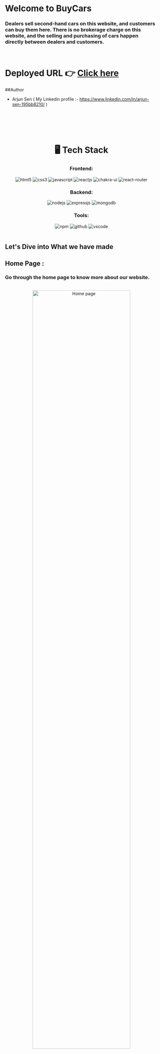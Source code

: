 # Welcome to BuyCars
<h3>Dealers sell second-hand cars on this website, and customers can buy them here. There is no brokerage charge on this website, and the selling and purchasing of cars happen directly between dealers and customers.</h3>

<br/>

# Deployed URL 👉 [Click here](https://buycarscorp.netlify.app/)

 
##Author
- Arjun Sen ( My Linkedin profile :- https://www.linkedin.com/in/arjun-sen-195bb8210/ )

<br/>
<br/>
<br/>
<br/>

<h1 align="center">🖥️ Tech Stack</h1>

<h3 align="center">Frontend:</h3> 

 <div align="center">
 <img src="https://img.shields.io/badge/html5-%23E34F26.svg?style=for-the-badge&logo=html5&logoColor=white" align="center" alt="html5">
 <img src = "https://img.shields.io/badge/css3-%231572B6.svg?style=for-the-badge&logo=css3&logoColor=white" align="center" alt="css3">
 <img src="https://img.shields.io/badge/javascript-%23323330.svg?style=for-the-badge&logo=javascript&logoColor=%23F7DF1E"  align="center" alt="javascript" />
 <img src="https://img.shields.io/badge/React-20232A?style=for-the-badge&logo=react&logoColor=61DAFB"  align="center" alt="reactjs" />
   <img src = "https://img.shields.io/badge/chakra ui-%234ED1C5.svg?style=for-the-badge&logo=chakraui&logoColor=white" align="center" alt="chakra-ui"/>
  <img src="https://img.shields.io/badge/React_Router-CA4245?style=for-the-badge&logo=react-router&logoColor=white"  align="center" alt="react-router" />
</div>


<h3 align="center">Backend:</h3>

<p align="center">
  <img src="https://img.shields.io/badge/Node.js-339933?style=for-the-badge&logo=nodedotjs&logoColor=white" alt="nodejs" />
  <img src="https://img.shields.io/badge/Express.js-000000?style=for-the-badge&logo=express&logoColor=white" alt="expressjs" />
  <img src="https://img.shields.io/badge/MongoDB-4EA94B?style=for-the-badge&logo=mongodb&logoColor=white" alt="mongodb" />
</p>

<div align="center"><h3 align="center">Tools:</h3> 
  <img src = "https://img.shields.io/badge/NPM-%23000000.svg?style=for-the-badge&logo=npm&logoColor=white" align="center" alt="npm">
  <img src="https://img.shields.io/badge/GitHub-100000?style=for-the-badge&logo=github&logoColor=white"  align="center" alt="github"/>
   <img src="https://img.shields.io/badge/Visual%20Studio-5C2D91.svg?style=for-the-badge&logo=visual-studio&logoColor=white"  align="center" alt="vscode"/>
</div>

<br/>



## Let's Dive into What we have made

## Home Page :

<h3>Go through the home page to know more about our website.</h3>
<br/>


<div align="center">
  <img width="80%" alt="Home page" src="https://github.com/arjunsen1999/buycars-7383/assets/104183845/60cfb927-9c75-482e-affa-b0506e1247fb.jpg"/>
</div>
<br/>


## Dealer's Signup Page :

<h3>For signup, dealers need to fill required details. If user is already exists then it will show you an error. So you can't register again with the same email. </h3>
<br/>

<div align="center">
<img width="80%" src="https://github.com/arjunsen1999/buycars-7383/assets/104183845/a4e0d5a2-cd66-4466-8958-d73f6359bdd3.jpg" alt ="signup page" />
</div>

<br/>



## Login Page :

<h3>Customers can login using their input credentials which provided while signup.</h3>
<br/>

<table align="center">
  <tr>
    <td>
      <img width="80%" src="https://github.com/arjunsen1999/buycars-7383/assets/104183845/72bb7116-5bb4-4660-baa9-8710d4401482.jpg" alt="login page 1">
    </td>
  </tr>
</table>

<br/>



## Dashboard Page :

<h3>Here Dealers can enter the required details and specifications of the car and can also delete the details of previously added cars.</h3>
<br/>

<table>
<tr>
<td>
  <img width="80%" src="https://github.com/arjunsen1999/buycars-7383/assets/104183845/154f980c-6622-4807-8567-c5a16f360179" alt="dashboard page "/>   
</td>
</tr>
</table>
<br/>



## Car Details Page :

<h3>Here Customers can see all the specifications of the cars avaibale on the website .</h3>
<br/>

<table>
<tr>
<td>
  <img width="80%" src="https://github.com/arjunsen1999/buycars-7383/assets/104183845/06aaa7c7-8c31-4cf4-94c5-1cf92f7fe205.jpg" alt="carDetails"/> 

</td>

</tr>
</table>


<br/>



## Cart Page :

<h3>Here customers can add the cars to their cart.</h3>
<br/>

<div align="center">
  <img width="80%" src="https://github.com/arjunsen1999/buycars-7383/assets/104183845/f7ab789d-6a14-4726-87cf-4ee99febc555.jpg" alt="cartPage">

</div>

<br/>



Source Code(GitHub link):- https://github.com/arjunsen1999/buycars-7383

## Show your support

Give a ⭐️ if you like this project!

### Thank you
